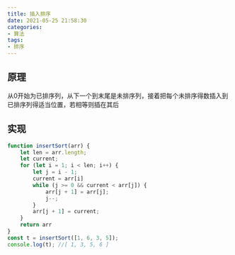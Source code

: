 ```yaml
---
title: 插入排序
date: 2021-05-25 21:58:30
categories: 
- 算法
tags: 
- 排序
---
```



## 原理

从0开始为已排序列，从下一个到末尾是未排序列，接着把每个未排序得数插入到已排序列得适当位置，若相等则插在其后

## 实现

```javascript
function insertSort(arr) {
    let len = arr.length;
    let current;
    for (let i = 1; i < len; i++) {
        let j = i - 1;
        current = arr[i]
        while (j >= 0 && current < arr[j]) {
            arr[j + 1] = arr[j];
            j--;
        }
        arr[j + 1] = current;
    }
    return arr
}
const t = insertSort([1, 6, 3, 5]);
console.log(t); //[ 1, 3, 5, 6 ]
```